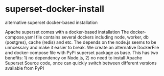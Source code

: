 # superset-docker-install
alternative superset docker-based installation

Apache superset comes with a docker-based installation
The docker-compose.yaml file contains several dockers including node, worker, db (postgres), cache (redis) and etc. 
The depends on the node.js seems to be unncessary and make it easier to break. 
We create an alternative DockerFile and docker-compose file with PyPi superset package as base. 
This has two benefits: 1) no dependency on Node.js, 2) no need to install Apache Superset Source code, once can quickly switch between different versions available from PyPI
